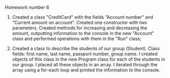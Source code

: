 Homework number 6
1. Created a class "CreditCard" with the fields "Account number" and "Current amount on account".
Created one constructor with two parameters. Created methods for increasing and decreasing the amount,
outputting information to the console in the new "Account" class and performed operations with them in the "Run" class;

2. Created a class to describe the students of our group (Student).
Class fields: first name, last name, passport number, group name.
I created objects of this class in the new Program class for each of the students in our group.
I placed all these objects in an array.
I iterated through the array using a for-each loop and printed the information to the console.
